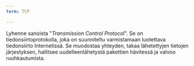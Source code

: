 ```yaml
---
term: TCP

---
```

Lyhenne sanoista "*Transmission Control Protocol*". Se on tiedonsiirtoprotokolla, joka on suunniteltu varmistamaan luotettava tiedonsiirto Internetissä. Se muodostaa yhteyden, takaa lähetettyjen tietojen järjestyksen, hallitsee uudelleenlähetystä pakettien hävitessä ja valvoo ruuhkautumista.